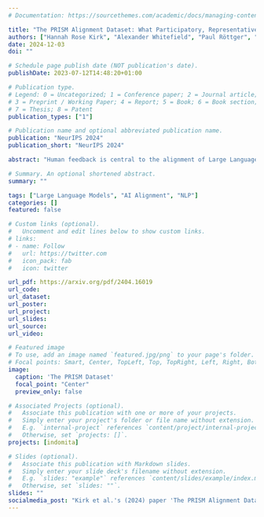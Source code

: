 ```yaml
---
# Documentation: https://sourcethemes.com/academic/docs/managing-content/

title: "The PRISM Alignment Dataset: What Participatory, Representative and Individualised Human Feedback Reveals About the Subjective and Multicultural Alignment of Large Language Models"
authors: ["Hannah Rose Kirk", "Alexander Whitefield", "Paul Röttger", "Andrew M. Bean", "Katerina Margatina", "Rafael Mosquera", "Juan Manuel Ciro", "Max Bartolo", "Adina Williams", "He He", "Bertie Vidgen", "Scott A. Hale"]
date: 2024-12-03
doi: ""

# Schedule page publish date (NOT publication's date).
publishDate: 2023-07-12T14:48:20+01:00

# Publication type.
# Legend: 0 = Uncategorized; 1 = Conference paper; 2 = Journal article;
# 3 = Preprint / Working Paper; 4 = Report; 5 = Book; 6 = Book section;
# 7 = Thesis; 8 = Patent
publication_types: ["1"]

# Publication name and optional abbreviated publication name.
publication: "NeurIPS 2024"
publication_short: "NeurIPS 2024"

abstract: "Human feedback is central to the alignment of Large Language Models (LLMs). However, open questions remain about methods (how), domains (where), people (who) and objectives (to what end) of feedback processes. To navigate these questions, we introduce PRISM, a dataset that maps the sociodemographics and stated preferences of 1,500 diverse participants from 75 countries, to their contextual preferences and fine-grained feedback in 8,011 live conversations with 21 LLMs. With PRISM, we contribute (i) wider geographic and demographic participation in feedback; (ii) census-representative samples for two countries (UK, US); and (iii) individualised ratings that link to detailed participant profiles, permitting personalisation and attribution of sample artefacts. We target subjective and multicultural perspectives on value-laden and controversial issues, where we expect interpersonal and cross-cultural disagreement. We use PRISM in three case studies to demonstrate the need for careful consideration of which humans provide what alignment data."

# Summary. An optional shortened abstract.
summary: ""

tags: ["Large Language Models", "AI Alignment", "NLP"]
categories: []
featured: false

# Custom links (optional).
#   Uncomment and edit lines below to show custom links.
# links:
# - name: Follow
#   url: https://twitter.com
#   icon_pack: fab
#   icon: twitter

url_pdf: https://arxiv.org/pdf/2404.16019
url_code: 
url_dataset:
url_poster:
url_project:
url_slides:
url_source:
url_video:

# Featured image
# To use, add an image named `featured.jpg/png` to your page's folder.
# Focal points: Smart, Center, TopLeft, Top, TopRight, Left, Right, BottomLeft, Bottom, BottomRight.
image:
  caption: 'The PRISM Dataset'
  focal_point: "Center"
  preview_only: false

# Associated Projects (optional).
#   Associate this publication with one or more of your projects.
#   Simply enter your project's folder or file name without extension.
#   E.g. `internal-project` references `content/project/internal-project/index.md`.
#   Otherwise, set `projects: []`.
projects: [indomita]

# Slides (optional).
#   Associate this publication with Markdown slides.
#   Simply enter your slide deck's filename without extension.
#   E.g. `slides: "example"` references `content/slides/example/index.md`.
#   Otherwise, set `slides: ""`.
slides: ""
socialmedia_post: "Kirk et al.'s (2024) paper 'The PRISM Alignment Dataset: What Participatory, Representative and Individualised Human Feedback Reveals About the Subjective and Multicultural Alignment of Large Language Models' explores how varied feedback enhances LLM alignment."
---
```

